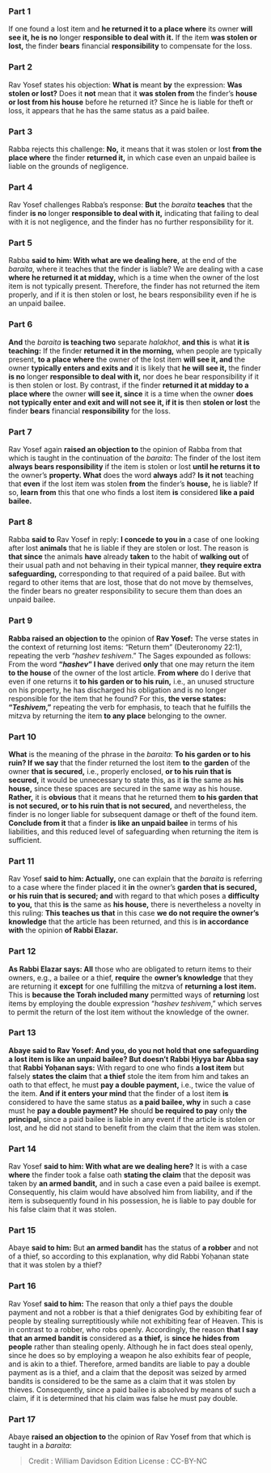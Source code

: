 
### Part 1
If one found a lost item and <b>he returned it to a place where</b> its owner <b>will see it, he is no</b> longer <b>responsible to deal with it.</b> If the item <b>was stolen or lost,</b> the finder <b>bears</b> financial <b>responsibility</b> to compensate for the loss.

### Part 2
Rav Yosef states his objection: <b>What is</b> meant <b>by</b> the expression: <b>Was stolen or lost?</b> Does it <b>not</b> mean that it <b>was stolen from</b> the finder’s <b>house or lost from his house</b> before he returned it? Since he is liable for theft or loss, it appears that he has the same status as a paid bailee.

### Part 3
Rabba rejects this challenge: <b>No,</b> it means that it was stolen or lost <b>from the place where</b> the finder <b>returned it,</b> in which case even an unpaid bailee is liable on the grounds of negligence.

### Part 4
Rav Yosef challenges Rabba’s response: <b>But</b> the <i>baraita</i> <b>teaches</b> that the finder <b>is no</b> longer <b>responsible to deal with it,</b> indicating that failing to deal with it is not negligence, and the finder has no further responsibility for it.

### Part 5
Rabba <b>said to him: With what are we dealing here,</b> at the end of the <i>baraita</i>, where it teaches that the finder is liable? We are dealing with a case <b>where he returned it at midday,</b> which is a time when the owner of the lost item is not typically present. Therefore, the finder has not returned the item properly, and if it is then stolen or lost, he bears responsibility even if he is an unpaid bailee.

### Part 6
<b>And</b> the <i>baraita</i> <b>is teaching two</b> separate <i>halakhot</i>, <b>and this</b> is what <b>it is teaching:</b> If the finder <b>returned it in the morning,</b> when people are typically present, <b>to a place where</b> the owner of the lost item <b>will see it, and</b> the owner <b>typically enters and exits and</b> it is likely that <b>he will see it,</b> the finder <b>is no</b> longer <b>responsible to deal with it,</b> nor does he bear responsibility if it is then stolen or lost. By contrast, if the finder <b>returned it at midday to a place where</b> the owner <b>will see it, since</b> it is a time when the owner <b>does not typically enter and exit and will not see it, if it is</b> then <b>stolen or lost</b> the finder <b>bears</b> financial <b>responsibility</b> for the loss.

### Part 7
Rav Yosef again <b>raised an objection to</b> the opinion of Rabba from that which is taught in the continuation of the <i>baraita</i>: The finder of the lost item <b>always bears responsibility</b> if the item is stolen or lost <b>until he returns it to</b> the owner’s <b>property. What</b> does the word <b>always</b> add? <b>Is it not</b> teaching that <b>even</b> if the lost item was stolen <b>from</b> the finder’s <b>house,</b> he is liable? If so, <b>learn from</b> this that one who finds a lost item <b>is</b> considered <b>like a paid bailee.</b>

### Part 8
Rabba <b>said to</b> Rav Yosef in reply: <b>I concede to you in</b> a case of one looking after lost <b>animals</b> that he is liable if they are stolen or lost. The reason is <b>that since</b> the animals <b>have</b> already <b>taken</b> to the habit of <b>walking out</b> of their usual path and not behaving in their typical manner, <b>they require extra safeguarding,</b> corresponding to that required of a paid bailee. But with regard to other items that are lost, those that do not move by themselves, the finder bears no greater responsibility to secure them than does an unpaid bailee.

### Part 9
<b>Rabba raised an objection to</b> the opinion of <b>Rav Yosef:</b> The verse states in the context of returning lost items: “Return them” (Deuteronomy 22:1), repeating the verb “<i>hashev teshivem</i>.” The Sages expounded as follows: From the word <b>“<i>hashev</i>” I have</b> derived <b>only</b> that one may return the item <b>to the house</b> of the owner of the lost article. <b>From where</b> do I derive that even if one returns it <b>to his garden or to his ruin,</b> i.e., an unused structure on his property, he has discharged his obligation and is no longer responsible for the item that he found? For this, <b>the verse states: “<i>Teshivem</i>,”</b> repeating the verb for emphasis, to teach that he fulfills the mitzva by returning the item <b>to any place</b> belonging to the owner.

### Part 10
<b>What</b> is the meaning of the phrase in the <i>baraita</i>: <b>To his garden or to his ruin? If we say</b> that the finder returned the lost item <b>to</b> the <b>garden</b> of the owner <b>that is secured,</b> i.e., properly enclosed, <b>or to his ruin that is secured,</b> it would be unnecessary to state this, as it <b>is</b> the same as <b>his house,</b> since these spaces are secured in the same way as his house. <b>Rather,</b> it is <b>obvious</b> that it means that he returned them <b>to his garden that is not secured, or to his ruin that is not secured,</b> and nevertheless, the finder is no longer liable for subsequent damage or theft of the found item. <b>Conclude from it</b> that a finder <b>is like an unpaid bailee</b> in terms of his liabilities, and this reduced level of safeguarding when returning the item is sufficient.

### Part 11
Rav Yosef <b>said to him: Actually,</b> one can explain that the <i>baraita</i> is referring to a case where the finder placed it <b>in</b> the owner’s <b>garden that is secured, or his ruin that is secured; and</b> with regard to that which poses a <b>difficulty to you,</b> that this <b>is</b> the same as <b>his house,</b> there is nevertheless a novelty in this ruling: <b>This teaches us that</b> in this case <b>we do not require the owner’s knowledge</b> that the article has been returned, and this is <b>in accordance with</b> the opinion <b>of Rabbi Elazar.</b>

### Part 12
<b>As Rabbi Elazar says: All</b> those who are obligated to return items to their owners, e.g., a bailee or a thief, <b>require</b> the <b>owner’s knowledge</b> that they are returning it <b>except</b> for one fulfilling the mitzva of <b>returning a lost item.</b> This is <b>because the Torah included many</b> permitted ways of <b>returning</b> lost items by employing the double expression “<i>hashev teshivem</i>,” which serves to permit the return of the lost item without the knowledge of the owner.

### Part 13
<b>Abaye said to Rav Yosef: And you, do you not hold that one safeguarding a lost item is like an unpaid bailee? But doesn’t Rabbi Ḥiyya bar Abba say</b> that <b>Rabbi Yoḥanan says:</b> With regard to one who finds <b>a lost item</b> but falsely <b>states the claim</b> that <b>a thief</b> stole the item from him and takes an oath to that effect, he must <b>pay a double payment,</b> i.e., twice the value of the item. <b>And if it enters your mind</b> that the finder of a lost item <b>is</b> considered to have the same status as <b>a paid bailee, why</b> in such a case must he <b>pay a double payment? He</b> should <b>be required to pay</b> only <b>the principal,</b> since a paid bailee is liable in any event if the article is stolen or lost, and he did not stand to benefit from the claim that the item was stolen.

### Part 14
Rav Yosef <b>said to him: With what are we dealing here?</b> It is with a case <b>where</b> the finder took a false oath <b>stating the claim</b> that the deposit was taken by <b>an armed bandit,</b> and in such a case even a paid bailee is exempt. Consequently, his claim would have absolved him from liability, and if the item is subsequently found in his possession, he is liable to pay double for his false claim that it was stolen.

### Part 15
Abaye <b>said to him:</b> But <b>an armed bandit</b> has the status of <b>a robber</b> and not of a thief, so according to this explanation, why did Rabbi Yoḥanan state that it was stolen by a thief?

### Part 16
Rav Yosef <b>said to him:</b> The reason that only a thief pays the double payment and not a robber is that a thief denigrates God by exhibiting fear of people by stealing surreptitiously while not exhibiting fear of Heaven. This is in contrast to a robber, who robs openly. Accordingly, the reason <b>that I say that an armed bandit is</b> considered as <b>a thief,</b> is <b>since he hides from people</b> rather than stealing openly. Although he in fact does steal openly, since he does so by employing a weapon he also exhibits fear of people, and is akin to a thief. Therefore, armed bandits are liable to pay a double payment as is a thief, and a claim that the deposit was seized by armed bandits is considered to be the same as a claim that it was stolen by thieves. Consequently, since a paid bailee is absolved by means of such a claim, if it is determined that his claim was false he must pay double.

### Part 17
Abaye <b>raised an objection to</b> the opinion of Rav Yosef from that which is taught in a <i>baraita</i>:

>Credit : William Davidson Edition
>License : CC-BY-NC